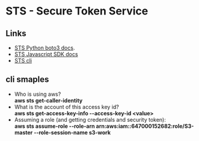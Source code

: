 # STS - Secure Token Service

## Links

- [STS Python boto3 docs](https://boto3.amazonaws.com/v1/documentation/api/latest/reference/services/sts.html).
- [STS Javascript SDK docs](https://docs.aws.amazon.com/AWSJavaScriptSDK/latest/AWS/STS.html)
- [STS cli](https://awscli.amazonaws.com/v2/documentation/api/latest/reference/sts/index.html)

## cli smaples

- Who is using aws?  
**aws sts get-caller-identity**
- What is the account of this access key id?  
**aws sts get-access-key-info --access-key-id \<value\>**
- Assuming a role (and getting credentials and security token):  
**aws sts assume-role --role-arn arn:aws:iam::647000152682:role/S3-master  --role-session-name s3-work**